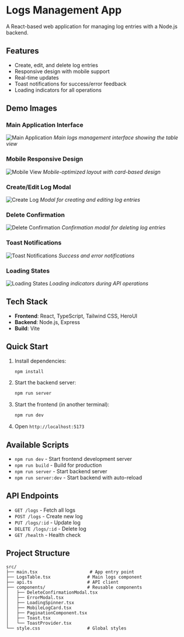 # Logs Management App

A React-based web application for managing log entries with a Node.js backend.

## Features

- Create, edit, and delete log entries
- Responsive design with mobile support
- Real-time updates
- Toast notifications for success/error feedback
- Loading indicators for all operations

## Demo Images

### Main Application Interface
![Main Application](./public/images/demo/main-app.png)
*Main logs management interface showing the table view*

### Mobile Responsive Design
![Mobile View](./public/images/demo/mobile-view.png)
*Mobile-optimized layout with card-based design*

### Create/Edit Log Modal
![Create Log](./public/images/demo/create-log.png)
*Modal for creating and editing log entries*

### Delete Confirmation
![Delete Confirmation](./public/images/demo/delete-confirmation.png)
*Confirmation modal for deleting log entries*

### Toast Notifications
![Toast Notifications](./public/images/demo/toast-notifications.png)
*Success and error notifications*

### Loading States
![Loading States](./public/images/demo/loading-states.png)
*Loading indicators during API operations*

## Tech Stack

- **Frontend**: React, TypeScript, Tailwind CSS, HeroUI
- **Backend**: Node.js, Express
- **Build**: Vite

## Quick Start

1. Install dependencies:
   ```bash
   npm install
   ```

2. Start the backend server:
   ```bash
   npm run server
   ```

3. Start the frontend (in another terminal):
   ```bash
   npm run dev
   ```

4. Open `http://localhost:5173`

## Available Scripts

- `npm run dev` - Start frontend development server
- `npm run build` - Build for production
- `npm run server` - Start backend server
- `npm run server:dev` - Start backend with auto-reload

## API Endpoints

- `GET /logs` - Fetch all logs
- `POST /logs` - Create new log
- `PUT /logs/:id` - Update log
- `DELETE /logs/:id` - Delete log
- `GET /health` - Health check

## Project Structure

```
src/
├── main.tsx                    # App entry point
├── LogsTable.tsx              # Main logs component
├── api.ts                     # API client
├── components/                # Reusable components
│   ├── DeleteConfirmationModal.tsx
│   ├── ErrorModal.tsx
│   ├── LoadingSpinner.tsx
│   ├── MobileLogCard.tsx
│   ├── PaginationComponent.tsx
│   ├── Toast.tsx
│   └── ToastProvider.tsx
└── style.css                  # Global styles
```
